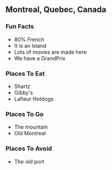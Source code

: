 ## Montreal, Quebec, Canada

### Fun Facts
- 80% French
- It is an Island
- Lots of movies are made here
- We have a GrandPrix

### Places To Eat
- Shartz
- Gibby's
- Lafleur Hotdogs

### Places To Go
- The mountain
- Old Montreal

### Places To Avoid
- The old port

